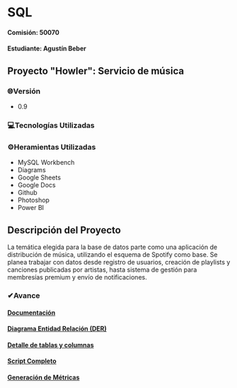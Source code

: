 # SQL
#### Comisión: 50070
#### Estudiante: Agustín Beber

## Proyecto "Howler": Servicio de música

### 🌐Versión
- 0.9

### 💻Tecnologías Utilizadas

### ⚙Heramientas Utilizadas
- MySQL Workbench
- Diagrams
- Google Sheets
- Google Docs
- Github
- Photoshop
- Power BI
  
## Descripción del Proyecto
La temática elegida para la base de datos parte como una aplicación de distribución de música, utilizando el esquema de Spotify como base. Se planea trabajar con datos desde registro de usuarios, creación de playlists y canciones publicadas por artistas, hasta sistema de gestión para membresías premium y envío de notificaciones.

### ✔Avance

#### [Documentación](https://docs.google.com/document/d/1p7k3XOFmAUkrP1VMrkSmQH0FqKdOvpfoe3hy8rGuxL4/edit?usp=drive_link)

#### [Diagrama Entidad Relación (DER)](https://drive.google.com/file/d/1XpeX9rzh89zox724hccvjU0itxTWg6Mj/view?usp=sharing)

#### [Detalle de tablas y columnas](https://docs.google.com/spreadsheets/d/1ISVfIx2EdfUp-l5D3Ln8lvDFxH0DXoDkp2Y8Hz0zgWc/edit?usp=sharing)

#### [Script Completo](https://github.com/agusbeber/Proyecto-Howler/blob/main/main_project.sql)

#### [Generación de Métricas](https://github.com/agusbeber/Proyecto-Howler/blob/main/Consultas%20SELECT%20-%20Dashboard.sql)
